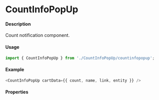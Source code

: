 # CountInfoPopUp

#### Description

Count notification component.

#### Usage

```js
import { CountInfoPopUp } from './CountInfoPopUp/countinfopopup';
```

#### Example

```js
<CountInfoPopUp cartData={{ count, name, link, entity }} />
```

#### Properties

<!-- PROPS -->
